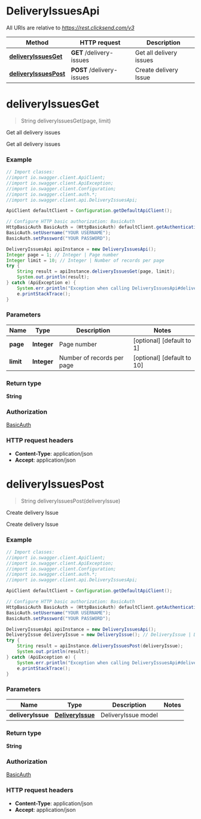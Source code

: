 # DeliveryIssuesApi

All URIs are relative to *https://rest.clicksend.com/v3*

Method | HTTP request | Description
------------- | ------------- | -------------
[**deliveryIssuesGet**](DeliveryIssuesApi.md#deliveryIssuesGet) | **GET** /delivery-issues | Get all delivery issues
[**deliveryIssuesPost**](DeliveryIssuesApi.md#deliveryIssuesPost) | **POST** /delivery-issues | Create delivery Issue


<a name="deliveryIssuesGet"></a>
# **deliveryIssuesGet**
> String deliveryIssuesGet(page, limit)

Get all delivery issues

Get all delivery issues

### Example
```java
// Import classes:
//import io.swagger.client.ApiClient;
//import io.swagger.client.ApiException;
//import io.swagger.client.Configuration;
//import io.swagger.client.auth.*;
//import io.swagger.client.api.DeliveryIssuesApi;

ApiClient defaultClient = Configuration.getDefaultApiClient();

// Configure HTTP basic authorization: BasicAuth
HttpBasicAuth BasicAuth = (HttpBasicAuth) defaultClient.getAuthentication("BasicAuth");
BasicAuth.setUsername("YOUR USERNAME");
BasicAuth.setPassword("YOUR PASSWORD");

DeliveryIssuesApi apiInstance = new DeliveryIssuesApi();
Integer page = 1; // Integer | Page number
Integer limit = 10; // Integer | Number of records per page
try {
    String result = apiInstance.deliveryIssuesGet(page, limit);
    System.out.println(result);
} catch (ApiException e) {
    System.err.println("Exception when calling DeliveryIssuesApi#deliveryIssuesGet");
    e.printStackTrace();
}
```

### Parameters

Name | Type | Description  | Notes
------------- | ------------- | ------------- | -------------
 **page** | **Integer**| Page number | [optional] [default to 1]
 **limit** | **Integer**| Number of records per page | [optional] [default to 10]

### Return type

**String**

### Authorization

[BasicAuth](../README.md#BasicAuth)

### HTTP request headers

 - **Content-Type**: application/json
 - **Accept**: application/json

<a name="deliveryIssuesPost"></a>
# **deliveryIssuesPost**
> String deliveryIssuesPost(deliveryIssue)

Create delivery Issue

Create delivery Issue

### Example
```java
// Import classes:
//import io.swagger.client.ApiClient;
//import io.swagger.client.ApiException;
//import io.swagger.client.Configuration;
//import io.swagger.client.auth.*;
//import io.swagger.client.api.DeliveryIssuesApi;

ApiClient defaultClient = Configuration.getDefaultApiClient();

// Configure HTTP basic authorization: BasicAuth
HttpBasicAuth BasicAuth = (HttpBasicAuth) defaultClient.getAuthentication("BasicAuth");
BasicAuth.setUsername("YOUR USERNAME");
BasicAuth.setPassword("YOUR PASSWORD");

DeliveryIssuesApi apiInstance = new DeliveryIssuesApi();
DeliveryIssue deliveryIssue = new DeliveryIssue(); // DeliveryIssue | DeliveryIssue model
try {
    String result = apiInstance.deliveryIssuesPost(deliveryIssue);
    System.out.println(result);
} catch (ApiException e) {
    System.err.println("Exception when calling DeliveryIssuesApi#deliveryIssuesPost");
    e.printStackTrace();
}
```

### Parameters

Name | Type | Description  | Notes
------------- | ------------- | ------------- | -------------
 **deliveryIssue** | [**DeliveryIssue**](DeliveryIssue.md)| DeliveryIssue model |

### Return type

**String**

### Authorization

[BasicAuth](../README.md#BasicAuth)

### HTTP request headers

 - **Content-Type**: application/json
 - **Accept**: application/json

